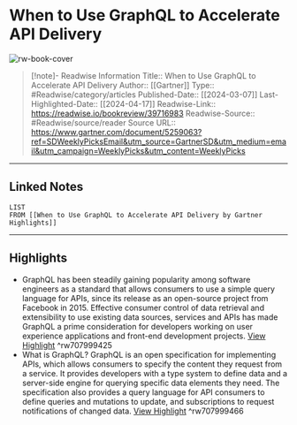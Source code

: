 # When to Use GraphQL to Accelerate API Delivery

![rw-book-cover](https://emtemp.gcom.cloud/ngw/globalassets/gartner-tile.jpg)
<br>
>[!note]- Readwise Information
>Title:: When to Use GraphQL to Accelerate API Delivery
>Author:: [[Gartner]]
>Type:: #Readwise/category/articles
>Published-Date:: [[2024-03-07]]
>Last-Highlighted-Date:: [[2024-04-17]]
>Readwise-Link:: https://readwise.io/bookreview/39716983
>Readwise-Source:: #Readwise/source/reader
>Source URL:: https://www.gartner.com/document/5259063?ref=SDWeeklyPicksEmail&utm_source=GartnerSD&utm_medium=email&utm_campaign=WeeklyPicks&utm_content=WeeklyPicks
--- 

## Linked Notes
```dataview
LIST
FROM [[When to Use GraphQL to Accelerate API Delivery by Gartner Highlights]]
```

---

## Highlights
- GraphQL has been steadily gaining popularity among software engineers as a standard that allows consumers to use a simple query language for APIs, since its release as an open-source project from Facebook in 2015. Effective consumer control of data retrieval and extensibility to use existing data sources, services and APIs has made GraphQL a prime consideration for developers working on user experience applications and front-end development projects. [View Highlight](https://readwise.io/open/707999425) ^rw707999425
- What is GraphQL?
  GraphQL is an open specification for implementing APIs, which allows consumers to specify the content they request from a service. It provides developers with a type system to define data and a server-side engine for querying specific data elements they need. The specification also provides a query language for API consumers to define queries and mutations to update, and subscriptions to request notifications of changed data. [View Highlight](https://readwise.io/open/707999466) ^rw707999466
